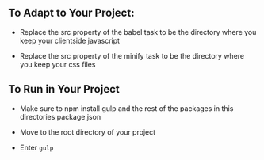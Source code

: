 ## To Adapt to Your Project:

- Replace the src property of the babel task to be the directory where you keep your clientside javascript

- Replace the src property of the minify task to be the directory where you keep your css files

## To Run in Your Project
- Make sure to npm install gulp and the rest of the packages in this directories package.json

- Move to the root directory of your project

- Enter ```gulp```
